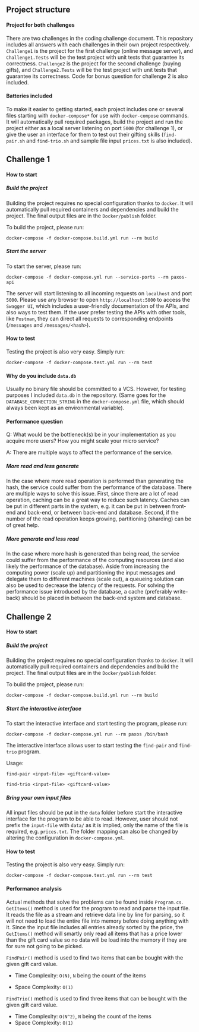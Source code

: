 ## Project structure

#### Project for both challenges

There are two challenges in the coding challenge document. This repository includes all answers with each challenges in their own project respectively. `Challenge1` is the project for the first challenge (online message server), and `Challenge1.Tests` will be the test project with unit tests that guarantee its correctness. `Challenge2` is the project for the second challenge (buying gifts), and `Challenge2.Tests` will be the test project with unit tests that guarantee its correctness. Code for bonus question for challenge 2 is also included.

#### Batteries included

To make it easier to getting started, each project includes one or several files starting with `docker-compose*` for use with `docker-compose` commands. It will automatically pull required packages, build the project and run the project either as a local server listening on port `5000` (for challenge 1), or give the user an interface for them to test out their gifting skills (`find-pair.sh` and `find-trio.sh` and sample file input `prices.txt` is also included).

## Challenge 1

#### How to start

##### Build the project

Building the project requires no special configuration thanks to `docker`. It will automatically pull required containers and dependencies and build the project. The final output files are in the `Docker/publish` folder. 

To build the project, please run:

`docker-compose -f docker-compose.build.yml run --rm build`

##### Start the server

To start the server, please run:

`docker-compose -f docker-compose.yml run --service-ports --rm paxos-api`

The server will start listening to all incoming requests on `localhost` and port `5000`. Please use any browser to open `http://localhost:5000` to access the `Swagger UI`, which includes a user-friendly documentation of the APIs, and also ways to test them. If the user prefer testing the APIs with other tools, like `Postman`, they can direct all requests to corresponding endpoints (`/messages` and `/messages/<hash>`).

#### How to test

Testing the project is also very easy. Simply run:

`docker-compose -f docker-compose.test.yml run --rm test`

#### Why do you include `data.db`

Usually no binary file should be committed to a VCS. However, for testing purposes I included `data.db` in the repository. (Same goes for the `DATABASE_CONNECTION_STRING` in the `docker-compose.yml` file, which should always been kept as an environmental variable).

#### Performance question

Q: What would be the bottleneck(s) be in your implementation as you acquire more users? How you might scale your micro service?

A: There are multiple ways to affect the performance of the service.

##### More read and less generate

In the case where more read operation is performed than generating the hash, the service could suffer from the performance of the database. There are multiple ways to solve this issue. First, since there are a lot of read operation, caching can be a great way to reduce such latency. Caches can be put in different parts in the system, e.g. it can be put in between front-end and back-end, or between back-end and database. Second, if the number of the read operation keeps growing, partitioning (sharding) can be of great help. 

##### More generate and less read

In the case where more hash is generated than being read, the service could suffer from the performance of the computing resources (and also likely the performance of the database). Aside from increasing the computing power (scale up) and partitioning the input messages and delegate them to different machines (scale out), a queueing solution can also be used to decrease the latency of the requests. For solving the performance issue introduced by the database, a cache (preferably write-back) should be placed in between the back-end system and database.

## Challenge 2

#### How to start

##### Build the project

Building the project requires no special configuration thanks to `docker`. It will automatically pull required containers and dependencies and build the project. The final output files are in the `Docker/publish` folder. 

To build the project, please run:

`docker-compose -f docker-compose.build.yml run --rm build`

##### Start the interactive interface

To start the interactive interface and start testing the program, please run:

`docker-compose -f docker-compose.yml run --rm paxos /bin/bash`

The interactive interface allows user to start testing the `find-pair` and `find-trio` program. 

Usage:

`find-pair <input-file> <giftcard-value>`

`find-trio <input-file> <giftcard-value>`

##### Bring your own input files

All input files should be put in the `data` folder before start the interactive interface for the program to be able to read. However, user should not prefix the `input-file` with `data/` as it is implied, only the name of the file is required, e.g. `prices.txt`. The folder mapping can also be changed by altering the configuration in `docker-compose.yml`.

#### How to test

Testing the project is also very easy. Simply run:

`docker-compose -f docker-compose.test.yml run --rm test`

#### Performance analysis

Actual methods that solve the problems can be found inside `Program.cs`. `GetItems()` method is used for the program to read and parse the input file. It reads the file as a stream and retrieve data line by line for parsing, so it will not need to load the entire file into memory before doing anything with it. Since the input file includes all entries already sorted by the price, the `GetItems()` method will smartly only read all items that has a price lower than the gift card value so no data will be load into the memory if they are for sure not going to be picked. 

`FindPair()` method is used to find two items that can be bought with the given gift card value. 

- Time Complexity: `O(N)`, `N` being the count of the items

- Space Complexity: `O(1)`

`FindTrio()` method is used to find three items that can be bought with the given gift card value.

- Time Complexity: `O(N^2)`, `N` being the count of the items
- Space Complexity: `O(1)`

